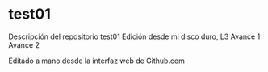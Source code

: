 # test01
Descripción del repositorio test01
Edición desde mi disco duro, L3
Avance 1
Avance 2

Editado a mano desde la interfaz web de Github.com
